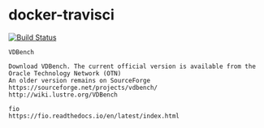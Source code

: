 # docker-travisci


 [![Build Status](https://travis-ci.com/githubfoam/docker-travisci.svg?branch=dev)](https://travis-ci.com/githubfoam/docker-travisci)  


~~~~
VDBench

Download VDBench. The current official version is available from the Oracle Technology Network (OTN)
An older version remains on SourceForge
https://sourceforge.net/projects/vdbench/
http://wiki.lustre.org/VDBench

fio
https://fio.readthedocs.io/en/latest/index.html
~~~~
